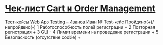 # [Чек-лист Cart и Order Management](./checklist_cart_order.xlsx) 
[Тест-кейсы Web App Testing – Иванов Иван](./webapp_testcases_ivanov.pdf)
  №	Test-кейс                                Пройдено(+)/непройдено(-)
1	Работоспособность полей регистрации      +
2	Повторная регистрация                    +
3	GUI                                      -
4	Лимит времени на проведение регистрации  +
5	Безопасность (отсутствие cookie)         +
          
